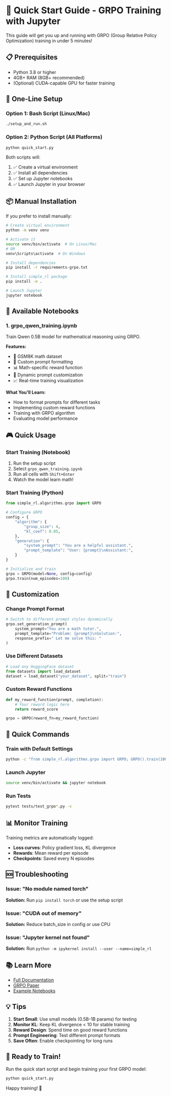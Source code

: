 # 🚀 Quick Start Guide - GRPO Training with Jupyter

This guide will get you up and running with GRPO (Group Relative Policy Optimization) training in under 5 minutes!

## 📋 Prerequisites

- Python 3.8 or higher
- 4GB+ RAM (8GB+ recommended)
- (Optional) CUDA-capable GPU for faster training

## 🎯 One-Line Setup

### Option 1: Bash Script (Linux/Mac)
```bash
./setup_and_run.sh
```

### Option 2: Python Script (All Platforms)
```bash
python quick_start.py
```

Both scripts will:
1. ✅ Create a virtual environment
2. ✅ Install all dependencies
3. ✅ Set up Jupyter notebooks
4. ✅ Launch Jupyter in your browser

## 📦 Manual Installation

If you prefer to install manually:

```bash
# Create virtual environment
python -m venv venv

# Activate it
source venv/bin/activate  # On Linux/Mac
# OR
venv\Scripts\activate  # On Windows

# Install dependencies
pip install -r requirements-grpo.txt

# Install simple_rl package
pip install -e .

# Launch Jupyter
jupyter notebook
```

## 📓 Available Notebooks

### 1. **grpo_qwen_training.ipynb**
Train Qwen 0.5B model for mathematical reasoning using GRPO.

**Features:**
- 🧮 GSM8K math dataset
- 🎯 Custom prompt formatting
- 📊 Math-specific reward function
- 🔄 Dynamic prompt customization
- 📈 Real-time training visualization

**What You'll Learn:**
- How to format prompts for different tasks
- Implementing custom reward functions
- Training with GRPO algorithm
- Evaluating model performance

## 🎮 Quick Usage

### Start Training (Notebook)
1. Run the setup script
2. Select `grpo_qwen_training.ipynb`
3. Run all cells with `Shift+Enter`
4. Watch the model learn math!

### Start Training (Python)
```python
from simple_rl.algorithms.grpo import GRPO

# Configure GRPO
config = {
    "algorithm": {
        "group_size": 4,
        "kl_coef": 0.05,
    },
    "generation": {
        "system_prompt": "You are a helpful assistant.",
        "prompt_template": "User: {prompt}\nAssistant:",
    }
}

# Initialize and train
grpo = GRPO(model=None, config=config)
grpo.train(num_episodes=100)
```

## 🔧 Customization

### Change Prompt Format
```python
# Switch to different prompt styles dynamically
grpo.set_generation_prompt(
    system_prompt="You are a math tutor.",
    prompt_template="Problem: {prompt}\nSolution:",
    response_prefix=" Let me solve this: "
)
```

### Use Different Datasets
```python
# Load any HuggingFace dataset
from datasets import load_dataset
dataset = load_dataset("your_dataset", split="train")
```

### Custom Reward Functions
```python
def my_reward_function(prompt, completion):
    # Your reward logic here
    return reward_score

grpo = GRPO(reward_fn=my_reward_function)
```

## 🏃 Quick Commands

### Train with Default Settings
```bash
python -c "from simple_rl.algorithms.grpo import GRPO; GRPO().train(100)"
```

### Launch Jupyter
```bash
source venv/bin/activate && jupyter notebook
```

### Run Tests
```bash
pytest tests/test_grpo*.py -v
```

## 📊 Monitor Training

Training metrics are automatically logged:
- **Loss curves**: Policy gradient loss, KL divergence
- **Rewards**: Mean reward per episode
- **Checkpoints**: Saved every N episodes

## 🆘 Troubleshooting

### Issue: "No module named torch"
**Solution:** Run `pip install torch` or use the setup script

### Issue: "CUDA out of memory"
**Solution:** Reduce batch_size in config or use CPU

### Issue: "Jupyter kernel not found"
**Solution:** Run `python -m ipykernel install --user --name=simple_rl`

## 📚 Learn More

- [Full Documentation](README.md)
- [GRPO Paper](https://arxiv.org/...)
- [Example Notebooks](notebooks/)

## 💡 Tips

1. **Start Small**: Use small models (0.5B-1B params) for testing
2. **Monitor KL**: Keep KL divergence < 10 for stable training
3. **Reward Design**: Spend time on good reward functions
4. **Prompt Engineering**: Test different prompt formats
5. **Save Often**: Enable checkpointing for long runs

## 🎉 Ready to Train!

Run the quick start script and begin training your first GRPO model:

```bash
python quick_start.py
```

Happy training! 🚀